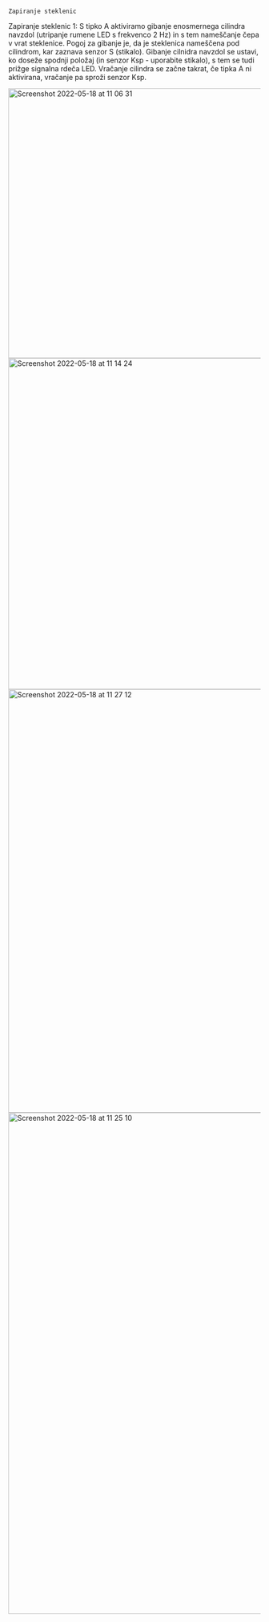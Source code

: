                                                                     Zapiranje steklenic

Zapiranje steklenic 1: S tipko A aktiviramo gibanje enosmernega cilindra navzdol (utripanje rumene LED s frekvenco 2 Hz) in s tem nameščanje čepa v vrat steklenice. Pogoj za gibanje je, da je steklenica nameščena pod cilindrom, kar zaznava senzor S (stikalo). Gibanje cilnidra navzdol se ustavi, ko doseže spodnji položaj (in senzor Ksp - uporabite stikalo), s tem se tudi prižge signalna rdeča LED. Vračanje cilindra se začne takrat, če tipka A ni aktivirana, vračanje pa sproži senzor Ksp.

<img width="539" alt="Screenshot 2022-05-18 at 11 06 31" src="https://user-images.githubusercontent.com/104895067/169002279-7d50d40e-a435-413b-900f-458cdcc0a176.png">

<img width="662" alt="Screenshot 2022-05-18 at 11 14 24" src="https://user-images.githubusercontent.com/104895067/169003886-da92284c-4924-4898-8227-0a5fc71a1fb1.png">
<img width="846" alt="Screenshot 2022-05-18 at 11 27 12" src="https://user-images.githubusercontent.com/104895067/169006609-fea7501b-d4d9-4d76-ac95-9145866271cb.png">
<img width="1002" alt="Screenshot 2022-05-18 at 11 25 10" src="https://user-images.githubusercontent.com/104895067/169006645-261167c1-88f4-49e4-a414-d7d8d197835f.png">
